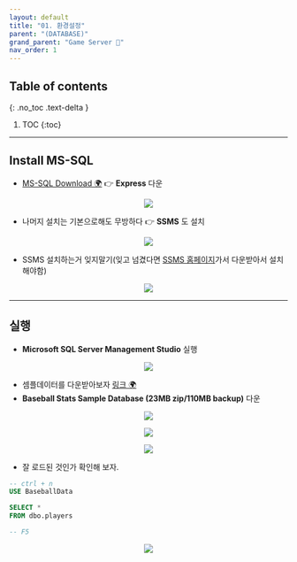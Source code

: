 ```yaml
---
layout: default
title: "01. 환경설정"
parent: "(DATABASE)"
grand_parent: "Game Server 👾"
nav_order: 1
---
```


## Table of contents
{: .no_toc .text-delta }

1. TOC
{:toc}

---

## Install MS-SQL

* [MS-SQL Download 🌍](https://www.microsoft.com/ko-kr/sql-server/sql-server-downloads) 👉 **Express** 다운

<p align="center">
  <img src="https://taehyungs-programming-blog.github.io/blog/assets/images/database/basic-1-1.png"/>
</p>

* 나머지 설치는 기본으로해도 무방하다 👉 **SSMS** 도 설치

<p align="center">
  <img src="https://taehyungs-programming-blog.github.io/blog/assets/images/database/basic-1-2.png"/>
</p>

* SSMS 설치하는거 잊지말기(잊고 넘겼다면 [SSMS 홈페이지](https://docs.microsoft.com/ko-kr/sql/ssms/download-sql-server-management-studio-ssms?redirectedfrom=MSDN&view=sql-server-ver15)가서 다운받아서 설치해야함)

<p align="center">
  <img src="https://taehyungs-programming-blog.github.io/blog/assets/images/database/basic-1-7.png"/>
</p>

---

## 실행

* **Microsoft SQL Server Management Studio** 실행

<p align="center">
  <img src="https://taehyungs-programming-blog.github.io/blog/assets/images/database/basic-1-3.png"/>
</p>

* 셈플데이터를 다운받아보자 [링크 🌍](https://www.sqlskills.com/sql-server-resources/sql-server-demos/)
* **Baseball Stats Sample Database (23MB zip/110MB backup)** 다운

<p align="center">
  <img src="https://taehyungs-programming-blog.github.io/blog/assets/images/database/basic-1-6.png"/>
</p>

<p align="center">
  <img src="https://taehyungs-programming-blog.github.io/blog/assets/images/database/basic-1-4.png"/>
</p>

<p align="center">
  <img src="https://taehyungs-programming-blog.github.io/blog/assets/images/database/basic-1-5.png"/>
</p>

* 잘 로드된 것인가 확인해 보자.

```sql
-- ctrl + n
USE BaseballData

SELECT *
FROM dbo.players

-- F5
```

<p align="center">
  <img src="https://taehyungs-programming-blog.github.io/blog/assets/images/database/basic-1-8.png"/>
</p>